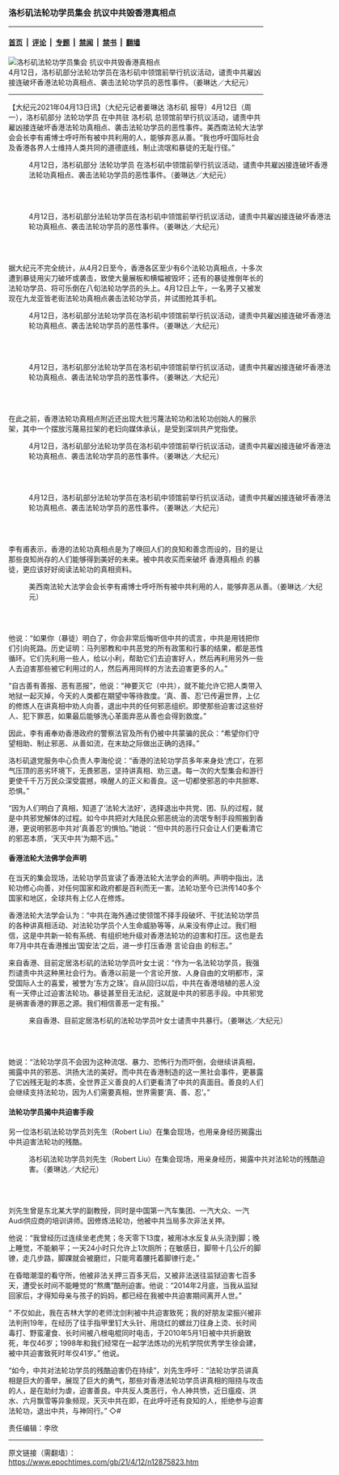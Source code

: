 ### 洛杉矶法轮功学员集会 抗议中共毁香港真相点

---

#### [首页](../../../..?n12875823) &nbsp;|&nbsp; [评论](../../../../../epoch-comment?n12875823) &nbsp;|&nbsp; [专题](../../../../../epoch-special?n12875823) &nbsp;|&nbsp; [禁闻](../../../../../epoch-news?n12875823) &nbsp;|&nbsp; [禁书](../../../../../books?n12875823) &nbsp;|&nbsp; [翻墙](https://github.com/gfw-breaker/nogfw/blob/master/README.md?n12875823)


<div><img alt="洛杉矶法轮功学员集会 抗议中共毁香港真相点" class="attachment-djy_600_400 size-djy_600_400 wp-post-image" src="https://i.epochtimes.com/assets/uploads/2021/04/id12875879-1-2-600x400.jpg"/>
<div class="caption">
 4月12日，洛杉矶部分法轮功学员在洛杉矶中领馆前举行抗议活动，谴责中共雇凶接连破坏香港法轮功真相点、袭击法轮功学员的恶性事件。（姜琳达／大纪元）
</div></div><hr/><div class="post_content" id="artbody" itemprop="articleBody">
 <!-- article content begin -->
 <p>
  【大纪元2021年04月13日讯】（大纪元记者姜琳达
  <ok href="https://www.epochtimes.com/gb/tag/%E6%B4%9B%E6%9D%89%E7%9F%B6.html">
   洛杉矶
  </ok>
  报导）4月12日（周一），洛杉矶部分
  <ok href="https://www.epochtimes.com/gb/tag/%E6%B3%95%E8%BD%AE%E5%8A%9F%E5%AD%A6%E5%91%98.html">
   法轮功学员
  </ok>
  在中共驻
  <ok href="https://www.epochtimes.com/gb/tag/%E6%B4%9B%E6%9D%89%E7%9F%B6.html">
   洛杉矶
  </ok>
  总领馆前举行抗议活动，谴责中共雇凶接连破坏香港法轮功真相点、袭击法轮功学员的恶性事件。美西南法轮大法学会会长李有甫博士呼吁所有被中共利用的人，能够弃恶从善。“我也呼吁国际社会及香港各界人士维持人类共同的道德底线，制止流氓和暴徒的无耻行径。”
 </p>
 <figure aria-describedby="caption-attachment-12875883" class="wp-caption aligncenter" id="attachment_12875883" style="width: 600px">
  <ok href="https://i.epochtimes.com/assets/uploads/2021/04/id12875883-2-1.jpg" target="_blank">
   <img alt="" class="size-large wp-image-12875883" src="https://i.epochtimes.com/assets/uploads/2021/04/id12875883-2-1-600x450.jpg"/>
  </ok>
  <br/><figcaption class="wp-caption-text" id="caption-attachment-12875883">
   4月12日，洛杉矶部分
   <ok href="https://www.epochtimes.com/gb/tag/%E6%B3%95%E8%BD%AE%E5%8A%9F%E5%AD%A6%E5%91%98.html">
    法轮功学员
   </ok>
   在洛杉矶中领馆前举行抗议活动，谴责中共雇凶接连破坏香港法轮功真相点、袭击法轮功学员的恶性事件。（姜琳达／大纪元）
  </figcaption><br/>
 </figure><br/>
 <figure aria-describedby="caption-attachment-12875902" class="wp-caption aligncenter" id="attachment_12875902" style="width: 600px">
  <ok href="https://i.epochtimes.com/assets/uploads/2021/04/id12875902-7.jpg" target="_blank">
   <img alt="" class="size-large wp-image-12875902" src="https://i.epochtimes.com/assets/uploads/2021/04/id12875902-7-600x387.jpg"/>
  </ok>
  <br/><figcaption class="wp-caption-text" id="caption-attachment-12875902">
   4月12日，洛杉矶部分法轮功学员在洛杉矶中领馆前举行抗议活动，谴责中共雇凶接连破坏香港法轮功真相点、袭击法轮功学员的恶性事件。（姜琳达／大纪元）
  </figcaption><br/>
 </figure><br/>
 <p>
  据大纪元不完全统计，从4月2日至今，香港各区至少有6个法轮功真相点，十多次遭到暴徒用尖刀破坏或袭击，致使大量展板和横幅被毁坏；还有的暴徒推倒年长的法轮功学员、将可乐倒在八旬法轮功学员的头上。4月12日上午，一名男子又被发现在九龙亚皆老街法轮功真相点袭击法轮功学员，并试图抢其手机。
 </p>
 <figure aria-describedby="caption-attachment-12875899" class="wp-caption aligncenter" id="attachment_12875899" style="width: 600px">
  <ok href="https://i.epochtimes.com/assets/uploads/2021/04/id12875899-6.jpg" target="_blank">
   <img alt="" class="size-large wp-image-12875899" src="https://i.epochtimes.com/assets/uploads/2021/04/id12875899-6-600x450.jpg"/>
  </ok>
  <br/><figcaption class="wp-caption-text" id="caption-attachment-12875899">
   4月12日，洛杉矶部分法轮功学员在洛杉矶中领馆前举行抗议活动，谴责中共雇凶接连破坏香港法轮功真相点、袭击法轮功学员的恶性事件。（姜琳达／大纪元）
  </figcaption><br/>
 </figure><br/>
 <figure aria-describedby="caption-attachment-12875891" class="wp-caption aligncenter" id="attachment_12875891" style="width: 600px">
  <ok href="https://i.epochtimes.com/assets/uploads/2021/04/id12875891-3-1.jpg" target="_blank">
   <img alt="" class="size-large wp-image-12875891" src="https://i.epochtimes.com/assets/uploads/2021/04/id12875891-3-1-600x450.jpg"/>
  </ok>
  <br/><figcaption class="wp-caption-text" id="caption-attachment-12875891">
   4月12日，洛杉矶部分法轮功学员在洛杉矶中领馆前举行抗议活动，谴责中共雇凶接连破坏香港法轮功真相点、袭击法轮功学员的恶性事件。（姜琳达／大纪元）
  </figcaption><br/>
 </figure><br/>
 <p>
  在此之前，香港法轮功真相点附近还出现大批污蔑法轮功和法轮功创始人的展示架，其中一个摆放污蔑易拉架的老妇向媒体承认，是受到深圳共产党指使。
 </p>
 <figure aria-describedby="caption-attachment-12875892" class="wp-caption aligncenter" id="attachment_12875892" style="width: 600px">
  <ok href="https://i.epochtimes.com/assets/uploads/2021/04/id12875892-4.jpg" target="_blank">
   <img alt="" class="size-large wp-image-12875892" src="https://i.epochtimes.com/assets/uploads/2021/04/id12875892-4-600x450.jpg"/>
  </ok>
  <br/><figcaption class="wp-caption-text" id="caption-attachment-12875892">
   4月12日，洛杉矶部分法轮功学员在洛杉矶中领馆前举行抗议活动，谴责中共雇凶接连破坏香港法轮功真相点、袭击法轮功学员的恶性事件。（姜琳达／大纪元）
  </figcaption><br/>
 </figure><br/>
 <figure aria-describedby="caption-attachment-12875895" class="wp-caption aligncenter" id="attachment_12875895" style="width: 600px">
  <ok href="https://i.epochtimes.com/assets/uploads/2021/04/id12875895-5.jpg" target="_blank">
   <img alt="" class="size-large wp-image-12875895" src="https://i.epochtimes.com/assets/uploads/2021/04/id12875895-5-600x450.jpg"/>
  </ok>
  <br/><figcaption class="wp-caption-text" id="caption-attachment-12875895">
   4月12日，洛杉矶部分法轮功学员在洛杉矶中领馆前举行抗议活动，谴责中共雇凶接连破坏香港法轮功真相点、袭击法轮功学员的恶性事件。（姜琳达／大纪元）
  </figcaption><br/>
 </figure><br/>
 <p>
  李有甫表示，香港的法轮功真相点是为了唤回人们的良知和善念而设的，目的是让那些良知尚存的人们能够得到美好的未来。被中共收买而来破坏
  <ok href="https://www.epochtimes.com/gb/tag/%E9%A6%99%E6%B8%AF%E7%9C%9F%E7%9B%B8%E7%82%B9.html">
   香港真相点
  </ok>
  的暴徒，更应该好好阅读法轮功的真相资料。
 </p>
 <figure aria-describedby="caption-attachment-12875907" class="wp-caption aligncenter" id="attachment_12875907" style="width: 600px">
  <ok href="https://i.epochtimes.com/assets/uploads/2021/04/id12875907-8.jpg" target="_blank">
   <img alt="" class="size-large wp-image-12875907" src="https://i.epochtimes.com/assets/uploads/2021/04/id12875907-8-600x450.jpg"/>
  </ok>
  <br/><figcaption class="wp-caption-text" id="caption-attachment-12875907">
   美西南法轮大法学会会长李有甫博士呼吁所有被中共利用的人，能够弃恶从善。（姜琳达／大纪元）
  </figcaption><br/>
 </figure><br/>
 <p>
  他说：“如果你（暴徒）明白了，你会非常后悔听信中共的谎言，中共是用钱把你们引向死路。历史证明：马列邪教和中共恶党的所有政策和行事的结果，都是恶性循环。它们先利用一些人，给以小利，帮助它们去迫害好人，然后再利用另外一些人去迫害那些被它利用过的人，然后再用同样的方法去迫害更多的人。”
 </p>
 <p>
  “自古善有善报、恶有恶报”，他说：“神要灭它（中共），就不能允许它把人类带入地狱一起灭掉，今天的人类都在期望中等待救度。‘真、善、忍’已传遍世界，上亿的修炼人在讲真相中劝人向善，退出中共的任何邪恶组织。即使那些迫害过这些好人、犯下罪恶，如果最后能够洗心革面弃恶从善也会得到救度。”
 </p>
 <p>
  因此，李有甫奉劝香港政府的警察法官及所有仍被中共蒙骗的民众：“希望你们守望相助、制止邪恶、从善如流，在末劫之际做出正确的选择。”
 </p>
 <p>
  洛杉矶退党服务中心负责人李海伦说：“香港的法轮功学员多年来身处‘虎口’，在邪气压顶的恶劣环境下，无畏邪恶，坚持讲真相、劝三退。每一次的大型集会和游行更使千千万万民众深受震撼，唤醒人的正义和善良。这一切都使邪恶的中共胆寒、恐惧。”
 </p>
 <p>
  “因为人们明白了真相，知道了‘法轮大法好’，选择退出中共党、团、队的过程，就是中共邪党解体的过程。如今中共把对大陆民众邪恶统治的流氓专制手段照搬到香港，更说明邪恶中共对‘真善忍’的惧怕。”她说：“但中共的恶行只会让人们更看清它的邪恶本质，‘天灭中共’为期不远。”
 </p>
 <h4>
  香港法轮大法佛学会声明
 </h4>
 <p>
  在当天的集会现场，法轮功学员宣读了香港法轮大法学会的声明。声明中指出，法轮功修心向善，对任何国家和政府都是百利而无一害。法轮功至今已洪传140多个国家和地区，全球共有上亿人在修炼。
 </p>
 <p>
  香港法轮大法学会认为：“中共在海外通过使领馆不择手段破坏、干扰法轮功学员的各种讲真相活动、对法轮功学员个人生命威胁等等，从来没有停止过。我们相信，这是中共新一轮有系统、有组织地升级对香港法轮功的迫害和打压。这也是去年7月中共在香港推出‘国安法’之后，进一步打压香港
  <ok href="https://www.epochtimes.com/gb/tag/%E8%A8%80%E8%AE%BA%E8%87%AA%E7%94%B1.html">
   言论自由
  </ok>
  的标志。”
 </p>
 <p>
  来自香港、目前定居洛杉矶的法轮功学员叶女士说：“作为一名法轮功学员，我强烈谴责中共这种黑社会行为。香港以前是一个言论开放、人身自由的文明都市，深受国际人士的喜爱，被誉为‘东方之珠’。自从回归以后，中共在香港培植的恶人没有一天停止过迫害法轮功。暴徒甚至目无法纪，这就是中共的邪恶手段。中共邪党是祸害香港的罪恶之源。我们相信善恶一定有报。”
 </p>
 <figure aria-describedby="caption-attachment-12875908" class="wp-caption aligncenter" id="attachment_12875908" style="width: 600px">
  <ok href="https://i.epochtimes.com/assets/uploads/2021/04/id12875908-9.jpg" target="_blank">
   <img alt="" class="size-large wp-image-12875908" src="https://i.epochtimes.com/assets/uploads/2021/04/id12875908-9-600x450.jpg"/>
  </ok>
  <br/><figcaption class="wp-caption-text" id="caption-attachment-12875908">
   来自香港、目前定居洛杉矶的法轮功学员叶女士谴责中共暴行。（姜琳达／大纪元）
  </figcaption><br/>
 </figure><br/>
 <p>
  她说：“法轮功学员不会因为这种流氓、暴力、恐怖行为而吓倒，会继续讲真相，揭露中共的邪恶、洪扬大法的美好。而中共在香港制造的这一黑社会事件，更暴露了它凶残无耻的本质，全世界正义善良的人们更看清了中共的真面目。善良的人们会继续支持法轮功，因为人们需要真相，世界需要‘真、善、忍’。”
 </p>
 <h4>
  法轮功学员揭中共迫害手段
 </h4>
 <p>
  另一位洛杉矶法轮功学员刘先生（Robert Liu）在集会现场，也用亲身经历揭露出中共迫害法轮功的残酷。
 </p>
 <figure aria-describedby="caption-attachment-12875916" class="wp-caption aligncenter" id="attachment_12875916" style="width: 600px">
  <ok href="https://i.epochtimes.com/assets/uploads/2021/04/id12875916-11.jpg" target="_blank">
   <img alt="" class="size-large wp-image-12875916" src="https://i.epochtimes.com/assets/uploads/2021/04/id12875916-11-600x450.jpg"/>
  </ok>
  <br/><figcaption class="wp-caption-text" id="caption-attachment-12875916">
   洛杉矶法轮功学员刘先生（Robert Liu）在集会现场，用亲身经历，揭露中共对法轮功的残酷迫害。（姜琳达／大纪元）
  </figcaption><br/>
 </figure><br/>
 <p>
  刘先生曾是东北某大学的副教授，同时是中国第一汽车集团、一汽大众、一汽Audi供应商的培训讲师。因修炼法轮功，他被中共当局多次非法关押。
 </p>
 <p>
  他说：“我曾经历过连续坐老虎凳；冬天零下13度，被用冰水反复从头浇到脚；晚上睡觉，不能躺平；一天24小时只允许上1次厕所；在敏感日，脚带十几公斤的脚镣，走几步路，脚踝就会被磨烂，只能弯着腰托着脚镣行走。”
 </p>
 <p>
  在昏暗潮湿的看守所，他被非法关押三百多天后，又被非法送往监狱迫害七百多天，遭受长时间不能睡觉的“熬鹰”酷刑迫害。他说：“2014年2月底，当我从监狱回家后，才得知母亲与孩子的妈妈，都已经在我被中共迫害期间离开人世。”
 </p>
 <p>
  “ 不仅如此，我在吉林大学的老师沈剑利被中共迫害致死；我的好朋友梁振兴被非法判刑19年，在经历了往手指甲里钉大头针、用烧红的螺丝刀往身上烫、长时间毒打、野蛮灌食、长时间被八根电棍同时电击，于2010年5月1日被中共折磨致死，年仅46岁；1998年和我们经常在一起学法炼功的光机学院优秀学生徐会建，被中共迫害致死时年仅41岁。” 他说。
 </p>
 <p>
  “如今，中共对法轮功学员的残酷迫害仍在持续”，刘先生呼吁：“法轮功学员讲真相是巨大的善举，展现了巨大的勇气，那些对香港法轮功学员讲真相的阻挠与攻击的人，是在助纣为虐，迫害善良。中共反人类恶行，令人神共愤，近日瘟疫、洪水、六月飘雪等异象频现，天灭中共在即，在此呼吁还有良知的人，拒绝参与迫害法轮功，退出中共，与神同行。” ◇#
 </p>
 <p>
  责任编辑：李欣
 </p>
 <!-- article content end -->
 <div id="below_article_ad">
 </div>
</div>


---

原文链接（需翻墙）：https://www.epochtimes.com/gb/21/4/12/n12875823.htm